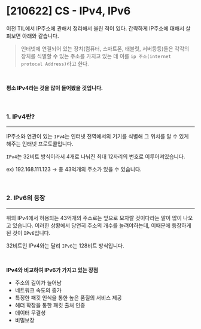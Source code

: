 # [210622] CS - IPv4, IPv6

이전 TIL에서 IP주소에 관해서 정리해서 올린 적이 있다. 간략하게 IP주소에 대해서 살펴보면 아래와 같습니다.

> 인터넷에 연결되어 있는 장치(컴퓨터, 스마트폰, 태블릿, 서버등등)들은 각각의 장치를 식별할 수 있는 주소를 가지고 있는 데 이를 `ip 주소(internet protocal Address)`라고 한다. 

<br>

**평소 IPv4라는 것을 많이 들어봤을 것입니다.**

<br>

### 1. IPv4란?

---

IP주소와 연관이 있는 `IPv4`는 인터넷 전역에서의 기기를 식별해 그 위치를 알 수 있게 해주는 인터넷 프로토콜입니다.

`IPv4`는 32비트 방식이라서 4개로 나눠진 최대 12자리의 번호로 이루어져있습니다.

ex) 192.168.111.123 -> 총 43억개의 주소가 있을 수 있습니다.

<br>

### 2. IPv6의 등장

---

위의 IPv4에서 허용되는 43억개의 주소로는 앞으로 모자랄 것이다라는 말이 많이 나오고 있습니다. 이러한 상황에서 당연히 주소의 개수를 늘려야하는데, 이때문에 등장하게된 것이 `IPv6`입니다.

32비트인 IPv4와는 달리 `IPv6`는 128비트 방식입니다.

<br>

**IPv4와 비교하여 IPv6가 가지고 있는 장점**

- 주소의 길이가 늘어남
- 네트워크 속도의 증가
- 특정한 패킷 인식을 통한 높은 품질의 서비스 제공
- 헤더 확장을 통한 패킷 출처 인증
- 데이터 무결성
- 비밀보장

